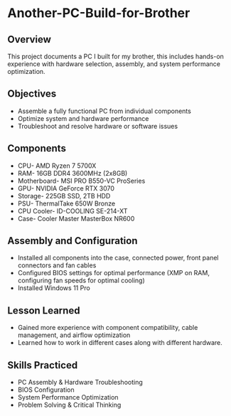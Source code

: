 # Another-PC-Build-for-Brother

## Overview
This project documents a PC I built for my brother, this includes hands-on experience with hardware selection, assembly, and system performance optimization.

## Objectives
- Assemble a fully functional PC from individual components
- Optimize system and hardware performance
- Troubleshoot and resolve hardware or software issues

## Components
- CPU- AMD Ryzen 7 5700X  
- RAM- 16GB DDR4 3600MHz (2x8GB) 
- Motherboard- MSI PRO B550-VC ProSeries
- GPU- NVIDIA GeForce RTX 3070   
- Storage-  225GB SSD, 2TB HDD 
- PSU- ThermalTake 650W Bronze
- CPU Cooler- ID-COOLING SE-214-XT
- Case- Cooler Master MasterBox NR600

## Assembly and Configuration
- Installed all components into the case, connected power, front panel connectors and fan cables
- Configured BIOS settings for optimal performance (XMP on RAM, configuring fan speeds for optimal cooling)
- Installed Windows 11 Pro

## Lesson Learned
- Gained more experience with component compatibility, cable management, and airflow optimization
- Learned how to work in different cases along with different hardware.

## Skills Practiced
- PC Assembly & Hardware Troubleshooting
- BIOS Configuration
- System Performance Optimization
- Problem Solving & Critical Thinking
